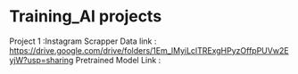 # Training_AI projects


Project 1 :Instagram Scrapper
Data link : https://drive.google.com/drive/folders/1Em_lMyiLclTRExgHPyzOffpPUVw2EyjW?usp=sharing
Pretrained Model Link :
